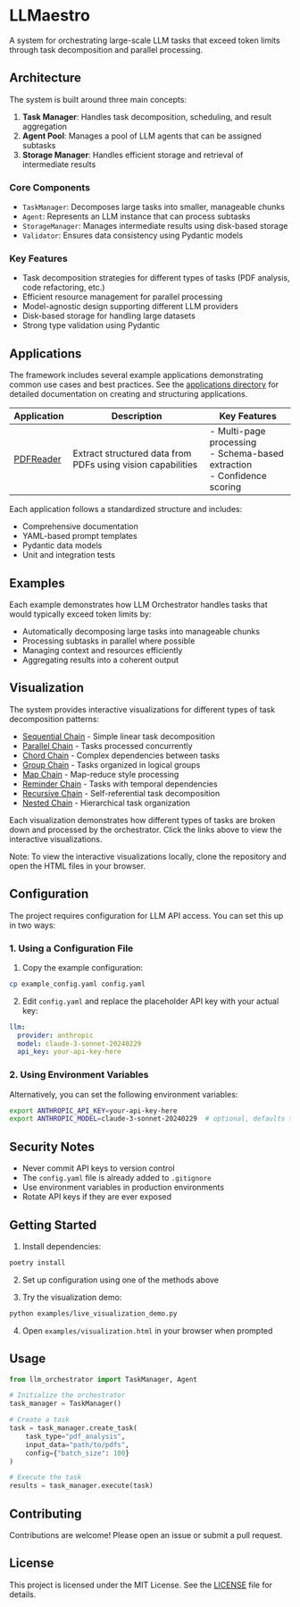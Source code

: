 # LLMaestro

A system for orchestrating large-scale LLM tasks that exceed token limits through task decomposition and parallel processing.

## Architecture

The system is built around three main concepts:

1. **Task Manager**: Handles task decomposition, scheduling, and result aggregation
2. **Agent Pool**: Manages a pool of LLM agents that can be assigned subtasks
3. **Storage Manager**: Handles efficient storage and retrieval of intermediate results

### Core Components

- `TaskManager`: Decomposes large tasks into smaller, manageable chunks
- `Agent`: Represents an LLM instance that can process subtasks
- `StorageManager`: Manages intermediate results using disk-based storage
- `Validator`: Ensures data consistency using Pydantic models

### Key Features

- Task decomposition strategies for different types of tasks (PDF analysis, code refactoring, etc.)
- Efficient resource management for parallel processing
- Model-agnostic design supporting different LLM providers
- Disk-based storage for handling large datasets
- Strong type validation using Pydantic

## Applications

The framework includes several example applications demonstrating common use cases and best practices. See the [applications directory](src/applications/) for detailed documentation on creating and structuring applications.

| Application | Description | Key Features |
|------------|-------------|--------------|
| [PDFReader](src/applications/pdfreader/) | Extract structured data from PDFs using vision capabilities | - Multi-page processing<br>- Schema-based extraction<br>- Confidence scoring |

Each application follows a standardized structure and includes:
- Comprehensive documentation
- YAML-based prompt templates
- Pydantic data models
- Unit and integration tests

## Examples

Each example demonstrates how LLM Orchestrator handles tasks that would typically exceed token limits by:
- Automatically decomposing large tasks into manageable chunks
- Processing subtasks in parallel where possible
- Managing context and resources efficiently
- Aggregating results into a coherent output

## Visualization

The system provides interactive visualizations for different types of task decomposition patterns:

- [Sequential Chain](examples/visualizations/sequential_chain.html) - Simple linear task decomposition
- [Parallel Chain](examples/visualizations/parallel_chain.html) - Tasks processed concurrently
- [Chord Chain](examples/visualizations/chord_chain.html) - Complex dependencies between tasks
- [Group Chain](examples/visualizations/group_chain.html) - Tasks organized in logical groups
- [Map Chain](examples/visualizations/map_chain.html) - Map-reduce style processing
- [Reminder Chain](examples/visualizations/reminder_chain.html) - Tasks with temporal dependencies
- [Recursive Chain](examples/visualizations/recursive_chain.html) - Self-referential task decomposition
- [Nested Chain](examples/visualizations/nested_chain.html) - Hierarchical task organization

Each visualization demonstrates how different types of tasks are broken down and processed by the orchestrator. Click the links above to view the interactive visualizations.

Note: To view the interactive visualizations locally, clone the repository and open the HTML files in your browser.

## Configuration

The project requires configuration for LLM API access. You can set this up in two ways:

### 1. Using a Configuration File

1. Copy the example configuration:
```bash
cp example_config.yaml config.yaml
```

2. Edit `config.yaml` and replace the placeholder API key with your actual key:
```yaml
llm:
  provider: anthropic
  model: claude-3-sonnet-20240229
  api_key: your-api-key-here
```

### 2. Using Environment Variables

Alternatively, you can set the following environment variables:

```bash
export ANTHROPIC_API_KEY=your-api-key-here
export ANTHROPIC_MODEL=claude-3-sonnet-20240229  # optional, defaults to sonnet
```

## Security Notes

- Never commit API keys to version control
- The `config.yaml` file is already added to `.gitignore`
- Use environment variables in production environments
- Rotate API keys if they are ever exposed

## Getting Started

1. Install dependencies:
```bash
poetry install
```

2. Set up configuration using one of the methods above

3. Try the visualization demo:
```bash
python examples/live_visualization_demo.py
```

4. Open `examples/visualization.html` in your browser when prompted

## Usage

```python
from llm_orchestrator import TaskManager, Agent

# Initialize the orchestrator
task_manager = TaskManager()

# Create a task
task = task_manager.create_task(
    task_type="pdf_analysis",
    input_data="path/to/pdfs",
    config={"batch_size": 100}
)

# Execute the task
results = task_manager.execute(task)
```

## Contributing

Contributions are welcome! Please open an issue or submit a pull request.

## License

This project is licensed under the MIT License. See the [LICENSE](LICENSE) file for details.
